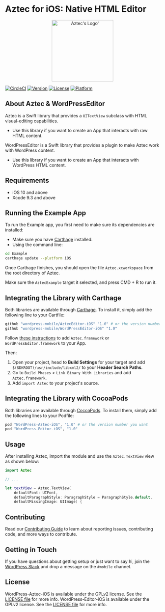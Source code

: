 # Aztec for iOS: Native HTML Editor

<p align="center">
<img width=200px height=200px src="RepoAssets/aztec.png" alt="Aztec's Logo'"/>
</p>

[![CircleCI](https://circleci.com/gh/wordpress-mobile/AztecEditor-iOS.svg?style=svg)](https://circleci.com/gh/wordpress-mobile/AztecEditor-iOS)
[![Version](https://img.shields.io/cocoapods/v/WordPress-Aztec-iOS.svg?style=flat)](http://cocoapods.org/pods/WordPress-Aztec-iOS)
[![License](https://img.shields.io/cocoapods/l/WordPress-Aztec-iOS.svg?style=flat)](http://cocoapods.org/pods/WordPress-Aztec-iOS)
[![Platform](https://img.shields.io/cocoapods/p/WordPress-Aztec-iOS.svg?style=flat)](http://cocoapods.org/pods/WordPress-Aztec-iOS)

## About Aztec & WordPressEditor

Aztec is a Swift library that provides a `UITextView` subclass with HTML visual-editing capabilities.

 - Use this library if you want to create an App that interacts with raw HTML content.

WordPressEditor is a Swift library that provides a plugin to make Aztec work with WordPress content.

 - Use this library if you want to create an App that interacts with WordPress HTML content.

## Requirements

- iOS 10 and above
- Xcode 9.3 and above

## Running the Example App

To run the Example app, you first need to make sure its dependencies are installed:

- Make sure you have [Carthage](https://github.com/Carthage/Carthage) installed.
- Using the command line:

```bash
cd Example
carthage update --platform iOS
```

Once Carthage finishes, you should open the file `Aztec.xcworkspace` from the root directory of Aztec.

Make sure the `AztecExample` target it selected, and press CMD + R to run it.

## Integrating the Library with Carthage

Both libraries are available through [Carthage](https://github.com/Carthage/Carthage). To install
it, simply add the following line to your Cartfile:

```bash
github "wordpress-mobile/AztecEditor-iOS" "1.0" # or the version number you want
github "wordpress-mobile/WordPressEditor-iOS" "1.0"
```

Follow [these instructions](https://github.com/Carthage/Carthage#getting-started) to add `Aztec.framework` or `WordPressEditor.framework` to your App.

Then:

1. Open your project, head to **Build Settings** for your target and add `$(SDKROOT)/usr/include/libxml2/` to your **Header Search Paths**.
2. Go to `Build Phases` > `Link Binary With Libraries` and add `Aztec.framework`.
3. Add `import Aztec` to your project's source.

## Integrating the Library with CocoaPods

Both libraries are available through [CocoaPods](http://cocoapods.org). To install
them, simply add the following lines to your Podfile:

```bash
pod "WordPress-Aztec-iOS", "1.0" # or the version number you want
pod "WordPress-Editor-iOS", "1.0"
```

## Usage

After installing Aztec, import the module and use the `Aztec.TextView` view as shown below:

```swift
import Aztec

// ...

let textView = Aztec.TextView(
    defaultFont: UIFont,
    defaultParagraphStyle: ParagraphStyle = ParagraphStyle.default,
    defaultMissingImage: UIImage) {
```

## Contributing

Read our [Contributing Guide](CONTRIBUTING.md) to learn about reporting issues, contributing code, and more ways to contribute.

## Getting in Touch

If you have questions about getting setup or just want to say hi, join the [WordPress Slack](https://chat.wordpress.org) and drop a message on the `#mobile` channel.

## License

WordPress-Aztec-iOS is available under the GPLv2 license. See the [LICENSE file](./LICENSE) for more info.
WordPress-Editor-iOS is available under the GPLv2 license. See the [LICENSE file](./LICENSE) for more info.
